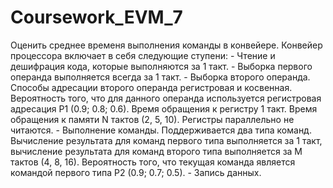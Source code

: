 # Coursework_EVM_7
Оценить среднее временя выполнения команды в конвейере.
	Конвейер процессора включает в себя следующие ступени: 
		- Чтение и дешифрация кода, которые выполняются за 1 такт.
		- Выборка первого операнда выполняется всегда за 1 такт.
		- Выборка второго операнда. Способы адресации второго операнда регистровая и косвенная. 
		  Вероятность того, что для данного операнда используется регистровая адресация P1 (0.9; 0.8; 0.6). 
		  Время обращения к регистру 1 такт. Время обращения к памяти N тактов (2, 5, 10).
		  Регистры параллельно не читаются.
		- Выполнение команды. Поддерживается два типа команд. Вычисление результата для команд первого типа 
		  выполняется за 1 такт, вычисление результата для команд второго типа выполняется за M тактов (4, 8, 16). 
		  Вероятность того, что текущая команда является командой первого типа P2 (0.9; 0.7; 0.5).
		- Запись данных.
